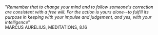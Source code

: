 "_Remember that to change your mind and to follow someone's correction are consistent with a free will. For the action is yours alone--to fulfill its purpose in keeping with your impulse and judgement, and yes, with your intelligence_"<br>
 MARCUS AURELIUS, MEDITATIONS, 8.16
